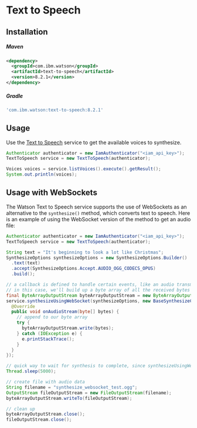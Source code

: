 # Text to Speech

## Installation

##### Maven
```xml
<dependency>
  <groupId>com.ibm.watson</groupId>
  <artifactId>text-to-speech</artifactId>
  <version>8.2.1</version>
</dependency>
```

##### Gradle
```gradle
'com.ibm.watson:text-to-speech:8.2.1'
```

## Usage
Use the [Text to Speech][text_to_speech] service to get the available voices to synthesize.

```java
Authenticator authenticator = new IamAuthenticator("<iam_api_key>");
TextToSpeech service = new TextToSpeech(authenticator);

Voices voices = service.listVoices().execute().getResult();
System.out.println(voices);
```

## Usage with WebSockets
The Watson Text to Speech service supports the use of WebSockets as an alternative to the `synthesize()` method, which converts text to speech. Here is an example of using the WebSocket version of the method to get an audio file:
```java
Authenticator authenticator = new IamAuthenticator("<iam_api_key>");
TextToSpeech service = new TextToSpeech(authenticator);

String text = "It's beginning to look a lot like Christmas";
SynthesizeOptions synthesizeOptions = new SynthesizeOptions.Builder()
  .text(text)
  .accept(SynthesizeOptions.Accept.AUDIO_OGG_CODECS_OPUS)
  .build();

// a callback is defined to handle certain events, like an audio transmission or a timing marker
// in this case, we'll build up a byte array of all the received bytes to build the resulting file
final ByteArrayOutputStream byteArrayOutputStream = new ByteArrayOutputStream();
service.synthesizeUsingWebSocket(synthesizeOptions, new BaseSynthesizeCallback() {
  @Override
  public void onAudioStream(byte[] bytes) {
    // append to our byte array
    try {
      byteArrayOutputStream.write(bytes);
    } catch (IOException e) {
      e.printStackTrace();
    }
  }
});

// quick way to wait for synthesis to complete, since synthesizeUsingWebSocket() runs asynchronously
Thread.sleep(5000);

// create file with audio data
String filename = "synthesize_websocket_test.ogg";
OutputStream fileOutputStream = new FileOutputStream(filename);
byteArrayOutputStream.writeTo(fileOutputStream);

// clean up
byteArrayOutputStream.close();
fileOutputStream.close();
```

[text_to_speech]: https://cloud.ibm.com/docs/services/text-to-speech?topic=text-to-speech-about